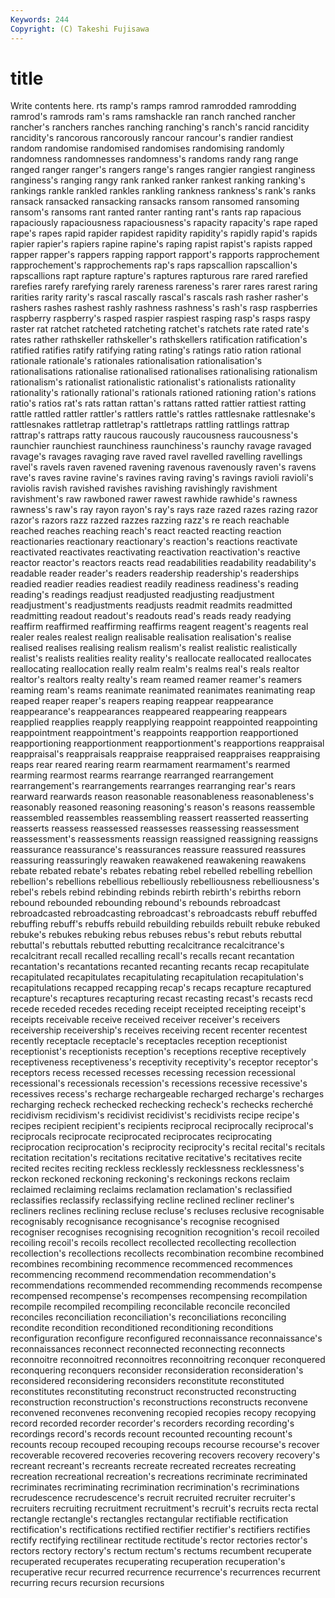 ```yaml
---
Keywords: 244 
Copyright: (C) Takeshi Fujisawa
---
```


# title

Write contents here.
rts
ramp's ramps ramrod ramrodded ramrodding ramrod's ramrods ram's rams ramshackle
ran ranch ranched rancher rancher's ranchers ranches ranching ranching's ranch's
rancid rancidity rancidity's rancorous rancorously rancour rancour's randier randiest random
randomise randomised randomises randomising randomly randomness randomnesses randomness's randoms randy
rang range ranged ranger ranger's rangers range's ranges rangier rangiest
ranginess ranginess's ranging rangy rank ranked ranker rankest ranking ranking's
rankings rankle rankled rankles rankling rankness rankness's rank's ranks ransack
ransacked ransacking ransacks ransom ransomed ransoming ransom's ransoms rant ranted
ranter ranting rant's rants rap rapacious rapaciously rapaciousness rapaciousness's rapacity
rapacity's rape raped rape's rapes rapid rapider rapidest rapidity rapidity's
rapidly rapid's rapids rapier rapier's rapiers rapine rapine's raping rapist
rapist's rapists rapped rapper rapper's rappers rapping rapport rapport's rapports
rapprochement rapprochement's rapprochements rap's raps rapscallion rapscallion's rapscallions rapt rapture
rapture's raptures rapturous rare rared rarefied rarefies rarefy rarefying rarely
rareness rareness's rarer rares rarest raring rarities rarity rarity's rascal
rascally rascal's rascals rash rasher rasher's rashers rashes rashest rashly
rashness rashness's rash's rasp raspberries raspberry raspberry's rasped raspier raspiest
rasping rasp's rasps raspy raster rat ratchet ratcheted ratcheting ratchet's
ratchets rate rated rate's rates rather rathskeller rathskeller's rathskellers ratification
ratification's ratified ratifies ratify ratifying rating rating's ratings ratio ration
rational rationale rationale's rationales rationalisation rationalisation's rationalisations rationalise rationalised rationalises
rationalising rationalism rationalism's rationalist rationalistic rationalist's rationalists rationality rationality's rationally
rational's rationals rationed rationing ration's rations ratio's ratios rat's rats
rattan rattan's rattans ratted rattier rattiest ratting rattle rattled rattler
rattler's rattlers rattle's rattles rattlesnake rattlesnake's rattlesnakes rattletrap rattletrap's rattletraps
rattling rattlings rattrap rattrap's rattraps ratty raucous raucously raucousness raucousness's
raunchier raunchiest raunchiness raunchiness's raunchy ravage ravaged ravage's ravages ravaging
rave raved ravel ravelled ravelling ravellings ravel's ravels raven ravened
ravening ravenous ravenously raven's ravens rave's raves ravine ravine's ravines
raving raving's ravings ravioli ravioli's raviolis ravish ravished ravishes ravishing
ravishingly ravishment ravishment's raw rawboned rawer rawest rawhide rawhide's rawness
rawness's raw's ray rayon rayon's ray's rays raze razed razes
razing razor razor's razors razz razzed razzes razzing razz's re
reach reachable reached reaches reaching reach's react reacted reacting reaction
reactionaries reactionary reactionary's reaction's reactions reactivate reactivated reactivates reactivating reactivation
reactivation's reactive reactor reactor's reactors reacts read readabilities readability readability's
readable reader reader's readers readership readership's readerships readied readier readies
readiest readily readiness readiness's reading reading's readings readjust readjusted readjusting
readjustment readjustment's readjustments readjusts readmit readmits readmitted readmitting readout readout's
readouts read's reads ready readying reaffirm reaffirmed reaffirming reaffirms reagent
reagent's reagents real realer reales realest realign realisable realisation realisation's
realise realised realises realising realism realism's realist realistic realistically realist's
realists realities reality reality's reallocate reallocated reallocates reallocating reallocation really
realm realm's realms real's reals realtor realtor's realtors realty realty's
ream reamed reamer reamer's reamers reaming ream's reams reanimate reanimated
reanimates reanimating reap reaped reaper reaper's reapers reaping reappear reappearance
reappearance's reappearances reappeared reappearing reappears reapplied reapplies reapply reapplying reappoint
reappointed reappointing reappointment reappointment's reappoints reapportion reapportioned reapportioning reapportionment reapportionment's
reapportions reappraisal reappraisal's reappraisals reappraise reappraised reappraises reappraising reaps rear
reared rearing rearm rearmament rearmament's rearmed rearming rearmost rearms rearrange
rearranged rearrangement rearrangement's rearrangements rearranges rearranging rear's rears rearward rearwards
reason reasonable reasonableness reasonableness's reasonably reasoned reasoning reasoning's reason's reasons
reassemble reassembled reassembles reassembling reassert reasserted reasserting reasserts reassess reassessed
reassesses reassessing reassessment reassessment's reassessments reassign reassigned reassigning reassigns reassurance
reassurance's reassurances reassure reassured reassures reassuring reassuringly reawaken reawakened reawakening
reawakens rebate rebated rebate's rebates rebating rebel rebelled rebelling rebellion
rebellion's rebellions rebellious rebelliously rebelliousness rebelliousness's rebel's rebels rebind rebinding
rebinds rebirth rebirth's rebirths reborn rebound rebounded rebounding rebound's rebounds
rebroadcast rebroadcasted rebroadcasting rebroadcast's rebroadcasts rebuff rebuffed rebuffing rebuff's rebuffs
rebuild rebuilding rebuilds rebuilt rebuke rebuked rebuke's rebukes rebuking rebus
rebuses rebus's rebut rebuts rebuttal rebuttal's rebuttals rebutted rebutting recalcitrance
recalcitrance's recalcitrant recall recalled recalling recall's recalls recant recantation recantation's
recantations recanted recanting recants recap recapitulate recapitulated recapitulates recapitulating recapitulation
recapitulation's recapitulations recapped recapping recap's recaps recapture recaptured recapture's recaptures
recapturing recast recasting recast's recasts recd recede receded recedes receding
receipt receipted receipting receipt's receipts receivable receive received receiver receiver's
receivers receivership receivership's receives receiving recent recenter recentest recently receptacle
receptacle's receptacles reception receptionist receptionist's receptionists reception's receptions receptive receptively
receptiveness receptiveness's receptivity receptivity's receptor receptor's receptors recess recessed recesses
recessing recession recessional recessional's recessionals recession's recessions recessive recessive's recessives
recess's recharge rechargeable recharged recharge's recharges recharging recheck rechecked rechecking
recheck's rechecks recherché recidivism recidivism's recidivist recidivist's recidivists recipe recipe's
recipes recipient recipient's recipients reciprocal reciprocally reciprocal's reciprocals reciprocate reciprocated
reciprocates reciprocating reciprocation reciprocation's reciprocity reciprocity's recital recital's recitals recitation
recitation's recitations recitative recitative's recitatives recite recited recites reciting reckless
recklessly recklessness recklessness's reckon reckoned reckoning reckoning's reckonings reckons reclaim
reclaimed reclaiming reclaims reclamation reclamation's reclassified reclassifies reclassify reclassifying recline
reclined recliner recliner's recliners reclines reclining recluse recluse's recluses reclusive
recognisable recognisably recognisance recognisance's recognise recognised recogniser recognises recognising recognition
recognition's recoil recoiled recoiling recoil's recoils recollect recollected recollecting recollection
recollection's recollections recollects recombination recombine recombined recombines recombining recommence recommenced
recommences recommencing recommend recommendation recommendation's recommendations recommended recommending recommends recompense
recompensed recompense's recompenses recompensing recompilation recompile recompiled recompiling reconcilable reconcile
reconciled reconciles reconciliation reconciliation's reconciliations reconciling recondite recondition reconditioned reconditioning
reconditions reconfiguration reconfigure reconfigured reconnaissance reconnaissance's reconnaissances reconnect reconnected reconnecting
reconnects reconnoitre reconnoitred reconnoitres reconnoitring reconquer reconquered reconquering reconquers reconsider
reconsideration reconsideration's reconsidered reconsidering reconsiders reconstitute reconstituted reconstitutes reconstituting reconstruct
reconstructed reconstructing reconstruction reconstruction's reconstructions reconstructs reconvene reconvened reconvenes reconvening
recopied recopies recopy recopying record recorded recorder recorder's recorders recording
recording's recordings record's records recount recounted recounting recount's recounts recoup
recouped recouping recoups recourse recourse's recover recoverable recovered recoveries recovering
recovers recovery recovery's recreant recreant's recreants recreate recreated recreates recreating
recreation recreational recreation's recreations recriminate recriminated recriminates recriminating recrimination recrimination's
recriminations recrudescence recrudescence's recruit recruited recruiter recruiter's recruiters recruiting recruitment
recruitment's recruit's recruits recta rectal rectangle rectangle's rectangles rectangular rectifiable
rectification rectification's rectifications rectified rectifier rectifier's rectifiers rectifies rectify rectifying
rectilinear rectitude rectitude's rector rectories rector's rectors rectory rectory's rectum
rectum's rectums recumbent recuperate recuperated recuperates recuperating recuperation recuperation's recuperative
recur recurred recurrence recurrence's recurrences recurrent recurring recurs recursion recursions
